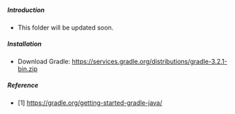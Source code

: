 ##### Introduction
- This folder will be updated soon. 

##### Installation
- Download Gradle: https://services.gradle.org/distributions/gradle-3.2.1-bin.zip


##### Reference
- [1] https://gradle.org/getting-started-gradle-java/
